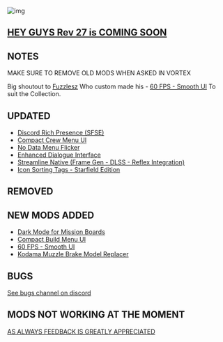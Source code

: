 ![img](https://s11.gifyu.com/images/SgCoI.png)

## [HEY GUYS Rev 27 is COMING SOON](https://)

## NOTES

MAKE SURE TO REMOVE OLD MODS WHEN ASKED IN VORTEX

Big shoutout to [Fuzzlesz](https://www.nexusmods.com/starfield/users/16623) Who custom made his - [60 FPS - Smooth UI](https://www.nexusmods.com/starfield/mods/350?tab=description) To suit the Collection.


## UPDATED

- [Discord Rich Presence (SFSE)](https://www.nexusmods.com/starfield/mods/2545?tab=description)
- [Compact Crew Menu UI](https://www.nexusmods.com/starfield/mods/3014?tab=description)
- [No Data Menu Flicker](https://www.nexusmods.com/starfield/mods/1425?tab=description)
- [Enhanced Dialogue Interface](https://www.nexusmods.com/starfield/mods/871)
- [Streamline Native (Frame Gen - DLSS - Reflex Integration)](https://www.nexusmods.com/starfield/mods/2751)
- [Icon Sorting Tags - Starfield Edition](https://www.nexusmods.com/starfield/mods/312?tab=description)

## REMOVED



## NEW MODS ADDED

- [Dark Mode for Mission Boards](https://www.nexusmods.com/starfield/mods/3162?tab=description)
- [Compact Build Menu UI](https://www.nexusmods.com/starfield/mods/3063?tab=description)
- [60 FPS - Smooth UI](https://www.nexusmods.com/starfield/mods/350?tab=description)
- [Kodama Muzzle Brake Model Replacer](https://www.nexusmods.com/starfield/mods/3279?tab=description)

## BUGS

[See bugs channel on discord](https://discord.gg/xZNztPjA2u)

## MODS NOT WORKING AT THE MOMENT


[AS ALWAYS FEEDBACK IS GREATLY APPRECIATED](https://)
